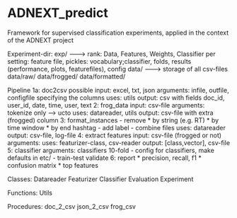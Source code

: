 # ADNEXT_predict
Framework for supervised classification experiments, applied in the context of the ADNEXT project

Experiment-dir:
    exp/ ---> rank: Data, Features, Weights, Classifier
    per setting: feature file, pickles: vocabulary;classifier, folds, results (performance, plots, featurefiles), config
    data/ ---> storage of all csv-files
    data/raw/
    data/frogged/
    data/formatted/

Pipeline
    1a: doc2csv
        possible input: excel, txt, json
        arguments: infile, outfile, configfile specifying the columns
        uses: utils
        output: csv with fields doc_id, user_id, date, time, user, text
    2: frog_data
        input: csv-file
        arguments: tokenize only --> ucto
        uses: datareader, utils
        output: csv-file with extra (frogged) column
    3: format_instances
        - remove 
            * by string (e.g. RT)
            * by time window
            * by end hashtag 
        - add label
        - combine files
        uses: datareader
        output: csv-file, log-file
    4: extract features
        input: csv-file (frogged or not)
        arguments: 
        uses: featurizer-class, csv-reader
        output: [class,vector], csv-file
    5: classifier
        arguments:
            classifiers
            10-fold
            - config for classifiers, make defaults in etc/ - 
            train-test
            validate
    6: report
        * precision, recall, f1
        * confusion matrix
        * top features

Classes:
    Datareader
    Featurizer
    Classifier
    Evaluation
    Experiment

Functions:
    Utils

Procedures:
    doc_2_csv
    json_2_csv
    frog_csv
